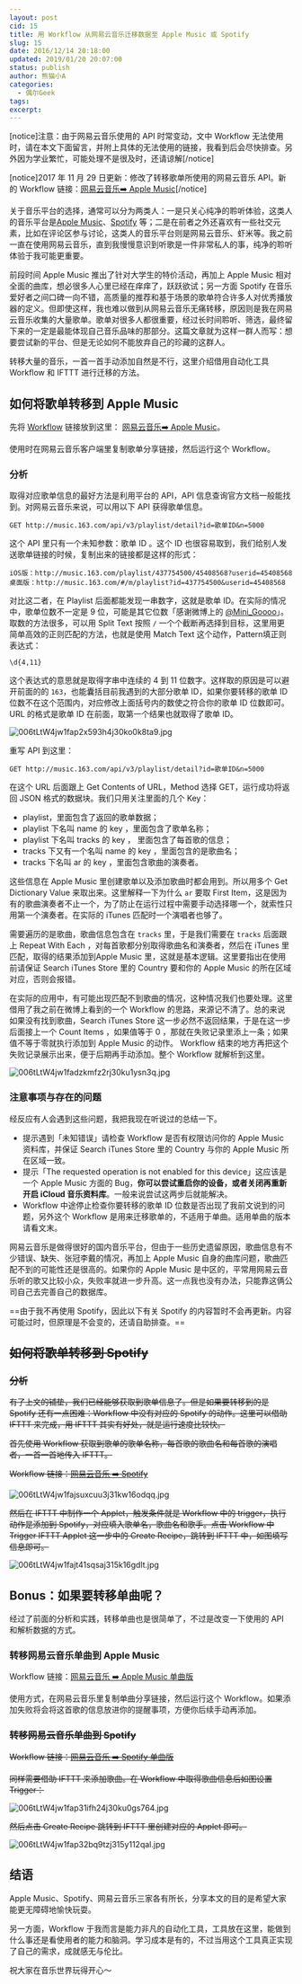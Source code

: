 ```yaml
---
layout: post
cid: 15
title: 用 Workflow 从网易云音乐迁移数据至 Apple Music 或 Spotify
slug: 15
date: 2016/12/14 20:18:00
updated: 2019/01/20 20:07:00
status: publish
author: 熊猫小A
categories: 
  - 偶尔Geek
tags: 
excerpt: 
---
```



[notice]注意：由于网易云音乐使用的 API 时常变动，文中 Workflow 无法使用时，请在本文下面留言，并附上具体的无法使用的链接，我看到后会尽快排查。另外因为学业繁忙，可能处理不是很及时，还请谅解[/notice]

[notice]2017 年 11 月 29 日更新：修改了转移歌单所使用的网易云音乐 API。新的 Workflow 链接：[网易云音乐➡️ Apple Music](https://workflow.is/workflows/e6a2c81353dd45b3bf3224b027e1a6a7)[/notice]

关于音乐平台的选择，通常可以分为两类人：一是只关心纯净的聆听体验，这类人的音乐平台是[Apple Music](https://sspai.com/post/tag/Apple%20Music)、[Spotify](https://sspai.com/search/?q=spotify) 等；二是在前者之外还喜欢有一些社交元素，比如在评论区参与讨论，这类人的音乐平台则是网易云音乐、虾米等。我之前一直在使用网易云音乐，直到我慢慢意识到听歌是一件非常私人的事，纯净的聆听体验于我可能更重要。

前段时间 Apple Music 推出了针对大学生的特价活动，再加上 Apple Music 相对全面的曲库，想必很多人心里已经在痒痒了，跃跃欲试；另一方面 Spotify 在音乐爱好者之间口碑一向不错，高质量的推荐和基于场景的歌单符合许多人对优秀播放器的定义。但即使这样，我也难以做到从网易云音乐无痛转移，原因则是我在网易云音乐收集的大量歌单。歌单对很多人都很重要，经过长时间聆听、筛选，最终留下来的一定是最能体现自己音乐品味的那部分。这篇文章就为这样一群人而写：想要尝试新的平台、但是无论如何不能放弃自己的珍藏的这群人。

转移大量的音乐，一首一首手动添加自然是不行，这里介绍借用自动化工具 Workflow 和 IFTTT 进行迁移的方法。


## 如何将歌单转移到 Apple Music

先将 [Workflow](https://sspai.com/post/tag/workflow) 链接放到这里： [网易云音乐➡️ Apple Music](https://workflow.is/workflows/e6a2c81353dd45b3bf3224b027e1a6a7)。

使用时在网易云音乐客户端里复制歌单分享链接，然后运行这个 Workflow。

### 分析

取得对应歌单信息的最好方法是利用平台的 API，API 信息查询官方文档一般能找到。对网易云音乐来说，可以用以下 API 获得歌单信息。

`GET http://music.163.com/api/v3/playlist/detail?id=歌单ID&n=5000`

这个 API 里只有一个未知参数：歌单 ID 。这个 ID 也很容易取到，我们给别人发送歌单链接的时候，复制出来的链接都是这样的形式：

```
iOS版：http://music.163.com/playlist/437754500/45408568?userid=45408568
桌面版：http://music.163.com/#/m/playlist?id=437754500&userid=45408568
```

对比这二者，在 Playlist 后面都能发现一串数字，这就是歌单 ID。在实际的情况中，歌单位数不一定是 9 位，可能是其它位数「感谢微博上的 [@Mini_Goooo](http://weibo.com/u/3878234899)」。取数的方法很多，可以用 Split Text 按照 `/` 一个个截断再选择到目标，这里用更简单高效的正则匹配的方法，也就是使用 Match Text 这个动作，Pattern填正则表达式：

`\d{4,11}`

这个表达式的意思就是取得字串中连续的 4 到 11 位数字。这样取的原因是可以避开前面的的 `163`，也能囊括目前我遇到的大部分歌单 ID，如果你要转移的歌单 ID 位数不在这个范围内，对应修改上面括号内的数使之符合你的歌单 ID 位数即可。URL 的格式是歌单 ID 在前面，取第一个结果也就取得了歌单 ID。

![006tLtW4jw1fap2x593h4j30ko0k8ta9.jpg](./assets/5cc2bdf943945.jpg)

重写 API 到这里：

`GET http://music.163.com/api/v3/playlist/detail?id=歌单ID&n=5000`

在这个 URL 后面跟上 Get Contents of URL，Method 选择 GET，运行成功将返回 JSON 格式的数据块。我们只用关注里面的几个 Key：

- playlist，里面包含了返回的歌单数据；
- playlist 下名叫 name 的 key ，里面包含了歌单名称；
- playlist 下名叫 tracks 的 key ， 里面包含了每首歌的信息；
- tracks 下又有一个名叫 name 的 key ，里面包含的是歌曲名；
- tracks 下名叫 ar 的 key ，里面包含歌曲的演奏者。

这些信息在 Apple Music 里创建歌单以及添加歌曲时都会用到。所以用多个 Get Dictionary Value 来取出来。这里解释一下为什么 `ar` 要取 First Item，这是因为有的歌曲演奏者不止一个，为了防止在运行过程中需要手动选择哪一个，就索性只用第一个演奏者。在实际的 iTunes 匹配时一个演唱者也够了。

需要遍历的是歌曲，歌曲信息包含在 `tracks` 里，于是我们需要在 `tracks` 后面跟上 Repeat With Each ，对每首歌都分别取得歌曲名和演奏者，然后在 iTunes 里匹配，取得的结果添加到Apple Music 里，这就是基本逻辑。这里要指出在使用前请保证 Search iTunes Store 里的 Country 要和你的 Apple Music 的所在区域对应，否则会报错。

在实际的应用中，有可能出现匹配不到歌曲的情况，这种情况我们也要处理。这里借用了我之前在微博上看到的一个 Workflow 的思路，来源记不清了。总的来说如果没有找到歌曲，Search iTunes Store 这一步必然不返回结果，于是在这一步后面接上一个 Count Items ，如果值等于 0 ，那就在失败记录里添上一条；如果值不等于零就执行添加到 Apple Music 的动作。 Workflow 结束的地方再把这个失败记录展示出来，便于后期再手动添加。整个 Workflow 就解析到这里。

![006tLtW4jw1fadzkmfz2rj30ku1ysn3q.jpg](./assets/5cc2bdf97a917.jpg)

### 注意事项与存在的问题

经反应有人会遇到这些问题，我把我现在听说过的总结一下。

- 提示遇到「未知错误」请检查 Workflow 是否有权限访问你的 Apple Music 资料库，并保证 Search iTunes Store 里的 Country 与你的 Apple Music 所在区域一致。
- 提示「The requested operation is not enabled for this device」这应该是一个 Apple Music 方面的 Bug，**你可以尝试重启你的设备，或者关闭再重新开启 iCloud 音乐资料库**。一般来说尝试这两步后就能解决。
- Workflow 中途停止检查你要转移的歌单 ID 位数是否出现了我前文说到的问题，另外这个 Workflow 是用来迁移歌单的，不适用于单曲。适用单曲的版本请看文末。

网易云音乐是做得很好的国内音乐平台，但由于一些历史遗留原因，歌曲信息有不少错误、缺失、张冠李戴的情况，再加上 Apple Music 自身的曲库问题，歌曲匹配不到的可能性还是很高的。如果你的 Apple Music 是中区的，平常用网易云音乐听的歌又比较小众，失败率就进一步升高。这一点我也没有办法，只能靠这俩公司自己去完善自己的数据库。

==由于我不再使用 Spotify，因此以下有关 Spotify 的内容暂时不会再更新。内容可能过时，但原理是不会变的，还请自助排查。==

## ~~如何将歌单转移到 Spotify~~

### ~~分析~~

~~有了上文的铺垫，我们已经能够获取到歌单信息了。但是如果要转移到的是 Spotify 还有一点困难：Workflow 中没有对应的 Spotify 的动作。这里可以借助 IFTTT 来完成，用 IFTTT 其实有好处，就是运行速度比较快。~~

~~首先使用 Workflow 获取到歌单的歌单名称，每首歌的歌曲名和每首歌的演唱者，一首一首地传入 IFTTT。~~

~~Workflow 链接：[网易云音乐 ➡️ Spotify](https://workflow.is/workflows/5d3f42b78c8644e8bd25484daaa8a566)~~

![006tLtW4jw1fajsuxcuu3j31kw16odqq.jpg](./assets/5cc2bdf9874d8.jpg)

~~然后在 IFTTT 中制作一个 Applet，触发条件就是 Workflow 中的 trigger，执行动作是添加到 Spotify，对应填入歌单名，歌曲名和歌手。点击 Workflow 中 Trigger IFTTT Applet 这一步中的 Create Recipe，跳转到 IFTTT 中，如图填写信息即可。~~

![006tLtW4jw1fajt41sqsaj315k16gdlt.jpg](./assets/5cc2bdf9d50d9.jpg)

## Bonus：如果要转移单曲呢？

经过了前面的分析和实践，转移单曲也是很简单了，不过是改变一下使用的 API 和解析数据的方式。

### 转移网易云音乐单曲到 Apple Music

Workflow 链接：[网易云音乐 ➡️ Apple Music 单曲版](https://workflow.is/workflows/58c8487e1a4f48e09fc31e088b46e5f7)

使用方式，在网易云音乐里复制单曲分享链接，然后运行这个 Workflow。如果添加失败将会将这首歌的信息放进你的提醒事项，方便你后续手动再添加。

### ~~转移网易云音乐单曲到 Spotify~~

~~Workflow 链接：[网易云音乐 ➡️ Spotify 单曲版](https://workflow.is/workflows/d23109c2cf3a4e098b12ee52ff0f11e1)~~

~~同样需要借助 IFTTT 来添加歌曲。在 Workflow 中取得歌曲信息后如图设置 Trigger：~~

![006tLtW4jw1fap31ifh24j30ku0gs764.jpg](./assets/5cc2bdf9e0e90.jpg)

~~然后点击 Create Recipe 跳转到 IFTTT 里创建对应的 Applet 即可。~~

![006tLtW4jw1fap32bq9tzj315y112qal.jpg](./assets/5cc2bdf9ea42a.jpg)

## 结语

Apple Music、Spotify、网易云音乐三家各有所长，分享本文的目的是希望大家能更无障碍地愉快玩耍。

另一方面，Workflow 于我而言是能力非凡的自动化工具，工具放在这里，能做到什么事还是看使用者的能力和脑洞。学习成本是有的，不过当用这个工具真正实现了自己的需求，成就感无与伦比。

祝大家在音乐世界玩得开心～